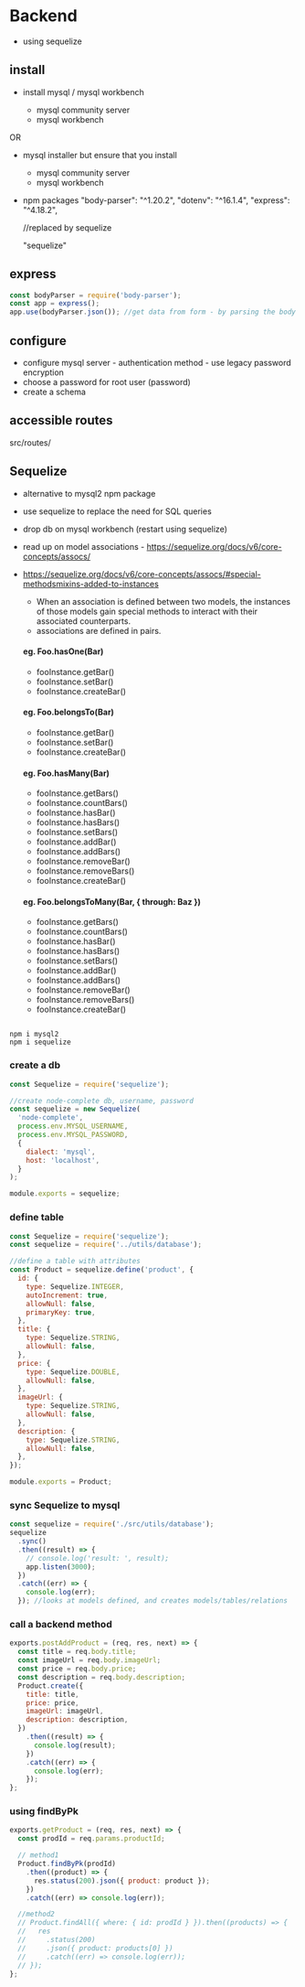 # Backend

- using sequelize

## install

- install mysql / mysql workbench

  - mysql community server
  - mysql workbench

OR

- mysql installer but ensure that you install

  - mysql community server
  - mysql workbench

- npm packages
  "body-parser": "^1.20.2",
  "dotenv": "^16.1.4",
  "express": "^4.18.2",
  <!-- "mysql2": "^3.3.3" -->   //replaced by sequelize
  "sequelize"

## express

```js
const bodyParser = require('body-parser');
const app = express();
app.use(bodyParser.json()); //get data from form - by parsing the body of the request //parse incoming requests for json data
```

## configure

- configure mysql server - authentication method - use legacy password encryption
- choose a password for root user (password)
- create a schema
<!--

## npm install mysql2

```
npm i mysql2
```

## setting up db

```js
// database.js
// connect to database
require('dotenv').config();

const mysql = require('mysql2');

const pool = mysql.createPool({
  host: 'localhost',
  user: 'root',
  database: 'node-complete',
  password: process.env.MYSQL_PASSWORD,
});

module.exports = pool.promise();
```

## getting data from db

- use db.exectute() to run sql

````js
const db = require('./src/utils/database');

db.execute('SELECT * FROM products')
  .then((result) => {
    console.log(result[0]);
  })
  .catch((err) => {
    console.log(err);
  });
``` -->

## accessible routes

src/routes/

## Sequelize

- alternative to mysql2 npm package
- use sequelize to replace the need for SQL queries
- drop db on mysql workbench (restart using sequelize)
- read up on model associations - https://sequelize.org/docs/v6/core-concepts/assocs/

- https://sequelize.org/docs/v6/core-concepts/assocs/#special-methodsmixins-added-to-instances
  - When an association is defined between two models, the instances of those models gain special methods to interact with their associated counterparts.
  - associations are defined in pairs.

  #### eg. Foo.hasOne(Bar)
  - fooInstance.getBar()
  - fooInstance.setBar()
  - fooInstance.createBar()

  #### eg. Foo.belongsTo(Bar)
  - fooInstance.getBar()
  - fooInstance.setBar()
  - fooInstance.createBar()

  #### eg. Foo.hasMany(Bar)
  - fooInstance.getBars()
  - fooInstance.countBars()
  - fooInstance.hasBar()
  - fooInstance.hasBars()
  - fooInstance.setBars()
  - fooInstance.addBar()
  - fooInstance.addBars()
  - fooInstance.removeBar()
  - fooInstance.removeBars()
  - fooInstance.createBar()

  #### eg. Foo.belongsToMany(Bar, { through: Baz })
  - fooInstance.getBars()
  - fooInstance.countBars()
  - fooInstance.hasBar()
  - fooInstance.hasBars()
  - fooInstance.setBars()
  - fooInstance.addBar()
  - fooInstance.addBars()
  - fooInstance.removeBar()
  - fooInstance.removeBars()
  - fooInstance.createBar()
````

npm i mysql2
npm i sequelize

````

### create a db

```js
const Sequelize = require('sequelize');

//create node-complete db, username, password
const sequelize = new Sequelize(
  'node-complete',
  process.env.MYSQL_USERNAME,
  process.env.MYSQL_PASSWORD,
  {
    dialect: 'mysql',
    host: 'localhost',
  }
);

module.exports = sequelize;
````

### define table

```js
const Sequelize = require('sequelize');
const sequelize = require('../utils/database');

//define a table with attributes
const Product = sequelize.define('product', {
  id: {
    type: Sequelize.INTEGER,
    autoIncrement: true,
    allowNull: false,
    primaryKey: true,
  },
  title: {
    type: Sequelize.STRING,
    allowNull: false,
  },
  price: {
    type: Sequelize.DOUBLE,
    allowNull: false,
  },
  imageUrl: {
    type: Sequelize.STRING,
    allowNull: false,
  },
  description: {
    type: Sequelize.STRING,
    allowNull: false,
  },
});

module.exports = Product;
```

### sync Sequelize to mysql

```js
const sequelize = require('./src/utils/database');
sequelize
  .sync()
  .then((result) => {
    // console.log('result: ', result);
    app.listen(3000);
  })
  .catch((err) => {
    console.log(err);
  }); //looks at models defined, and creates models/tables/relations
```

### call a backend method

```js
exports.postAddProduct = (req, res, next) => {
  const title = req.body.title;
  const imageUrl = req.body.imageUrl;
  const price = req.body.price;
  const description = req.body.description;
  Product.create({
    title: title,
    price: price,
    imageUrl: imageUrl,
    description: description,
  })
    .then((result) => {
      console.log(result);
    })
    .catch((err) => {
      console.log(err);
    });
};
```

### using findByPk

```js
exports.getProduct = (req, res, next) => {
  const prodId = req.params.productId;

  // method1
  Product.findByPk(prodId)
    .then((product) => {
      res.status(200).json({ product: product });
    })
    .catch((err) => console.log(err));

  //method2
  // Product.findAll({ where: { id: prodId } }).then((products) => {
  //   res
  //     .status(200)
  //     .json({ product: products[0] })
  //     .catch((err) => console.log(err));
  // });
};
```
